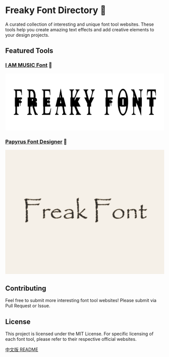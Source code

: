 # Freaky Font Directory 🎨

A curated collection of interesting and unique font tool websites. These tools help you create amazing text effects and add creative elements to your design projects.

## Featured Tools

### [I AM MUSIC Font](https://iammusicfont.com/) 🎵

<img src="images/iammusic-font.png" alt="I AM MUSIC Font Preview" width="600">


### [Papyrus Font Designer](https://papyrusfont.com) 📜

<img src="images/papyrus-font.png" alt="Papyrus Font Preview" width="600">


## Contributing

Feel free to submit more interesting font tool websites! Please submit via Pull Request or Issue.

## License

This project is licensed under the MIT License. For specific licensing of each font tool, please refer to their respective official websites.

[中文版 README](README_CN.md)

